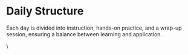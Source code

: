 # Daily Structure

Each day is divided into instruction, hands-on practice, and a wrap-up session, ensuring a balance between learning and application.

\
